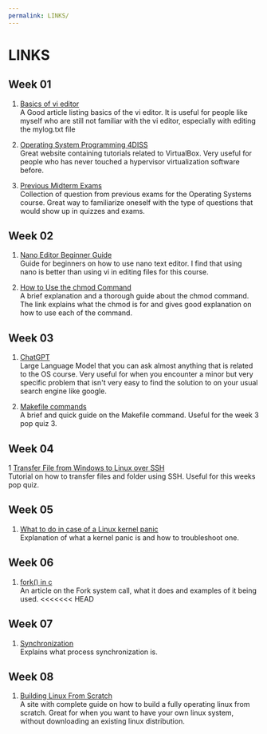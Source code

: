 ```yaml
---
permalink: LINKS/
---
```


# LINKS

## Week 01
1. [Basics of vi editor](https://www.redhat.com/sysadmin/introduction-vi-editor)<br>
A Good article listing basics of the vi editor. It is useful for people like myself who are still not familiar with the vi editor, especially with editing the mylog.txt file

2. [Operating System Programming 4DISS](https://osp4diss.vlsm.org/)<br>
Great website containing tutorials related to VirtualBox. Very useful for people who has never touched a hypervisor virtualization software before.

3. [Previous Midterm Exams](https://rms46.vlsm.org/2/196.pdf)<br>
Collection of question from previous exams for the Operating Systems course. Great way to familiarize oneself with the type of questions that would show up in quizzes and exams.


## Week 02
1. [Nano Editor Beginner Guide](https://linuxhint.com/nano-editor-beginner-guide/)<br>
Guide for beginners on how to use nano text editor. I find that using nano is better than using vi in editing files for this course.

2. [How to Use the chmod Command](https://www.freecodecamp.org/news/file-permissions-in-linux-chmod-command-explained/)<br>
A brief explanation and a thorough guide about the chmod command. The link explains what the chmod is for and gives good explanation on how to use each of the command.

## Week 03
1. [ChatGPT](https://chat.openai.com/)<br>
Large Language Model that you can ask almost anything that is related to the OS course. Very useful for when you encounter a minor but very specific problem that isn't very easy to find the solution to on your usual search engine like google.

2. [Makefile commands](https://www.cs.colby.edu/maxwell/courses/tutorials/maketutor/)<br>
A brief and quick guide on the Makefile command. Useful for the week 3 pop quiz 3.

## Week 04
1 [Transfer File from Windows to Linux over SSH](https://www.addictivetips.com/ubuntu-linux-tips/transfer-files-to-linux-from-windows-10-over-ssh/)<br>
Tutorial on how to transfer files and folder using SSH. Useful for this weeks pop quiz.

## Week 05
1. [What to do in case of a Linux kernel panic](https://www.redhat.com/sysadmin/linux-kernel-panic)<br>
Explanation of what a kernel panic is and how to troubleshoot one. 

## Week 06
1. [fork() in c](https://www.geeksforgeeks.org/fork-system-call/)<br>
An article on the Fork system call, what it does and examples of it being used.
<<<<<<< HEAD

## Week 07
1. [Synchronization](https://www.geeksforgeeks.org/introduction-of-process-synchronization/)<br>
Explains what process synchronization is.

## Week 08
1. [Building Linux From Scratch](https://www.linuxfromscratch.org/lfs/view/12.0/)<br>
A site with complete guide on how to build a fully operating linux from scratch. Great for when you want to have your own linux system, without downloading an existing linux distribution.
